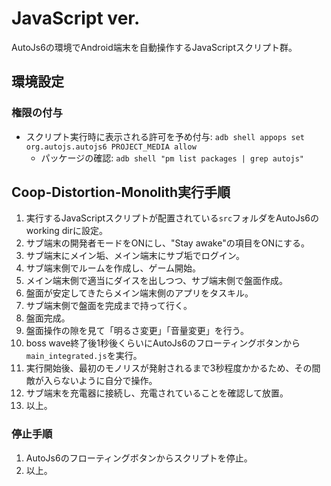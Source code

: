 # JavaScript ver.

AutoJs6の環境でAndroid端末を自動操作するJavaScriptスクリプト群。

## 環境設定

### 権限の付与

- スクリプト実行時に表示される許可を予め付与: `adb shell appops set org.autojs.autojs6 PROJECT_MEDIA allow`
  - パッケージの確認: `adb shell "pm list packages | grep autojs"`

## Coop-Distortion-Monolith実行手順

1. 実行するJavaScriptスクリプトが配置されている`src`フォルダをAutoJs6のworking dirに設定。
1. サブ端末の開発者モードをONにし、"Stay awake"の項目をONにする。
1. サブ端末にメイン垢、メイン端末にサブ垢でログイン。
1. サブ端末側でルームを作成し、ゲーム開始。
1. メイン端末側で適当にダイスを出しつつ、サブ端末側で盤面作成。
1. 盤面が安定してきたらメイン端末側のアプリをタスキル。
1. サブ端末側で盤面を完成まで持って行く。
1. 盤面完成。
1. 盤面操作の隙を見て「明るさ変更」「音量変更」を行う。
1. boss wave終了後1秒後くらいにAutoJs6のフローティングボタンから`main_integrated.js`を実行。
1. 実行開始後、最初のモノリスが発射されるまで3秒程度かかるため、その間敵が入らないように自分で操作。
1. サブ端末を充電器に接続し、充電されていることを確認して放置。
1. 以上。

### 停止手順

1. AutoJs6のフローティングボタンからスクリプトを停止。
1. 以上。
